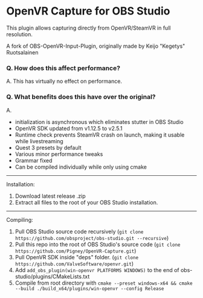 # OpenVR Capture for OBS Studio

This plugin allows capturing directly from OpenVR/SteamVR in full resolution.

A fork of OBS-OpenVR-Input-Plugin, originally made by Keijo "Kegetys" Ruotsalainen

### Q. How does this affect performance?
A. This has virtually no effect on performance.
### Q. What benefits does this have over the original?
A.
- initialization is asynchronous which eliminates stutter in OBS Studio
- OpenVR SDK updated from v1.12.5 to v2.5.1
- Runtime check prevents SteamVR crash on launch, making it usable while livestreaming
- Quest 3 presets by default
- Various minor performance tweaks
- Grammar fixed
- Can be compiled individually while only using cmake

---------

Installation:
1. Download latest release .zip
2. Extract all files to the root of your OBS Studio installation.

---------

Compiling:
1. Pull OBS Studio source code recursively (`git clone https://github.com/obsproject/obs-studio.git --recursive`)
2. Pull this repo into the root of OBS Studio's source code (`git clone https://github.com/Pigney/OpenVR-Capture.git`)
3. Pull OpenVR SDK inside "deps" folder. (`git clone https://github.com/ValveSoftware/openvr.git`)
4. Add `add_obs_plugin(win-openvr PLATFORMS WINDOWS)` to the end of obs-studio/plugins/CMakeLists.txt
5. Compile from root directory with `cmake --preset windows-x64 && cmake --build ./build_x64/plugins/win-openvr --config Release`
